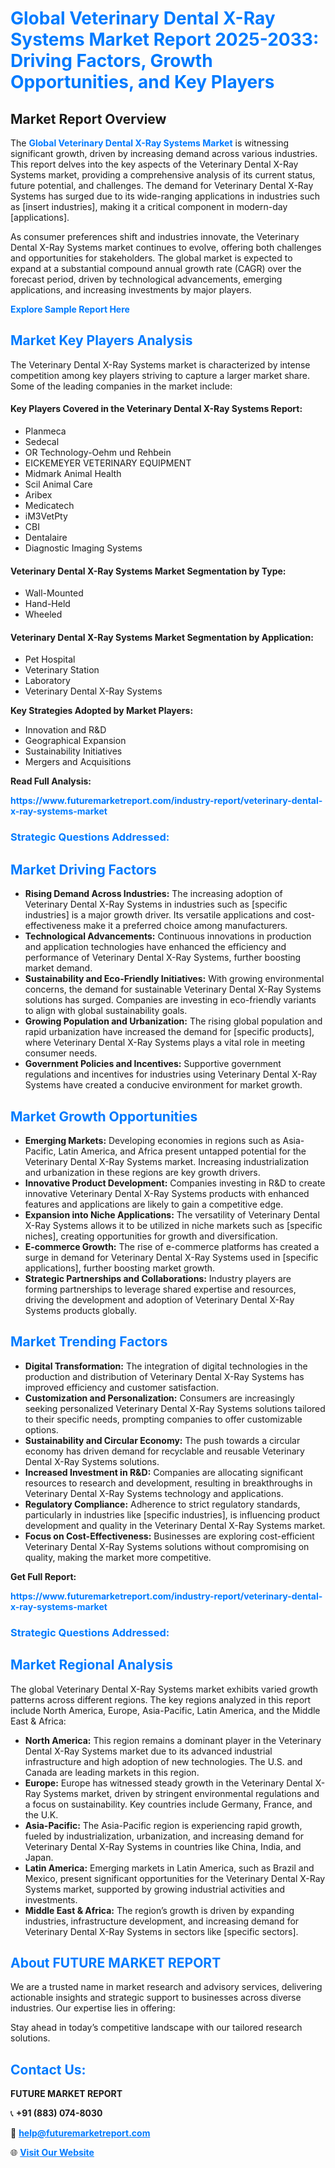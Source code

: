 <h1 style="color: #007BFF;">Global Veterinary Dental X-Ray Systems Market Report 2025-2033: Driving Factors, Growth Opportunities, and Key Players</h1>

<section id="overview">
<h2>Market Report Overview</h2>
<p>The <a href="https://www.futuremarketreport.com/industry-report/veterinary-dental-x-ray-systems-market" style="color: #007BFF; text-decoration: none;"><strong>Global Veterinary Dental X-Ray Systems Market</strong></a> is witnessing significant growth, driven by increasing demand across various industries. This report delves into the key aspects of the Veterinary Dental X-Ray Systems market, providing a comprehensive analysis of its current status, future potential, and challenges. The demand for Veterinary Dental X-Ray Systems has surged due to its wide-ranging applications in industries such as [insert industries], making it a critical component in modern-day [applications].</p>
<p>As consumer preferences shift and industries innovate, the Veterinary Dental X-Ray Systems market continues to evolve, offering both challenges and opportunities for stakeholders. The global market is expected to expand at a substantial compound annual growth rate (CAGR) over the forecast period, driven by technological advancements, emerging applications, and increasing investments by major players.</p>
</section>

<section id="overview">
<p><a href="https://www.futuremarketreport.com/request-sample/reportId=126863" style="color: #007BFF; text-decoration: none;"><strong>Explore Sample Report Here</strong></a></p>
</section>

<section id="key-players">
<h2 style="color: #007BFF;">Market Key Players Analysis</h2>
<p>The Veterinary Dental X-Ray Systems market is characterized by intense competition among key players striving to capture a larger market share. Some of the leading companies in the market include:</p>
<h4>Key Players Covered in the Veterinary Dental X-Ray Systems Report:</h4>
<ul><li>Planmeca</li><li>Sedecal</li><li>OR Technology-Oehm und Rehbein</li><li>EICKEMEYER VETERINARY EQUIPMENT</li><li>Midmark Animal Health</li><li>Scil Animal Care</li><li>Aribex</li><li>Medicatech</li><li>iM3VetPty</li><li>CBI</li><li>Dentalaire</li><li>Diagnostic Imaging Systems</li></ul>
<h4>Veterinary Dental X-Ray Systems Market Segmentation by Type:</h4>
<ul><li>Wall-Mounted</li><li>Hand-Held</li><li>Wheeled</li></ul>

<h4>Veterinary Dental X-Ray Systems Market Segmentation by Application:</h4>
<ul><li>Pet Hospital</li><li>Veterinary Station</li><li>Laboratory</li><li>Veterinary Dental X-Ray Systems</li></ul>
<p><strong>Key Strategies Adopted by Market Players:</strong></p>
<ul>
<li>Innovation and R&D</li>
<li>Geographical Expansion</li>
<li>Sustainability Initiatives</li>
<li>Mergers and Acquisitions</li>
</ul>
</section>

<section>
<p><strong>Read Full Analysis: </strong></p><a href="https://www.futuremarketreport.com/industry-report/veterinary-dental-x-ray-systems-market" style="color: #007BFF; text-decoration: none;"><strong>https://www.futuremarketreport.com/industry-report/veterinary-dental-x-ray-systems-market</strong></a>
<h3 style="color: #007BFF;">Strategic Questions Addressed:</h3>
</section>

<section id="driving-factors">
<h2 style="color: #007BFF;">Market Driving Factors</h2>
<ul>
<li><strong>Rising Demand Across Industries:</strong> The increasing adoption of Veterinary Dental X-Ray Systems in industries such as [specific industries] is a major growth driver. Its versatile applications and cost-effectiveness make it a preferred choice among manufacturers.</li>
<li><strong>Technological Advancements:</strong> Continuous innovations in production and application technologies have enhanced the efficiency and performance of Veterinary Dental X-Ray Systems, further boosting market demand.</li>
<li><strong>Sustainability and Eco-Friendly Initiatives:</strong> With growing environmental concerns, the demand for sustainable Veterinary Dental X-Ray Systems solutions has surged. Companies are investing in eco-friendly variants to align with global sustainability goals.</li>
<li><strong>Growing Population and Urbanization:</strong> The rising global population and rapid urbanization have increased the demand for [specific products], where Veterinary Dental X-Ray Systems plays a vital role in meeting consumer needs.</li>
<li><strong>Government Policies and Incentives:</strong> Supportive government regulations and incentives for industries using Veterinary Dental X-Ray Systems have created a conducive environment for market growth.</li>
</ul>
</section>

<section id="growth-opportunities">
<h2 style="color: #007BFF;">Market Growth Opportunities</h2>
<ul>
<li><strong>Emerging Markets:</strong> Developing economies in regions such as Asia-Pacific, Latin America, and Africa present untapped potential for the Veterinary Dental X-Ray Systems market. Increasing industrialization and urbanization in these regions are key growth drivers.</li>
<li><strong>Innovative Product Development:</strong> Companies investing in R&D to create innovative Veterinary Dental X-Ray Systems products with enhanced features and applications are likely to gain a competitive edge.</li>
<li><strong>Expansion into Niche Applications:</strong> The versatility of Veterinary Dental X-Ray Systems allows it to be utilized in niche markets such as [specific niches], creating opportunities for growth and diversification.</li>
<li><strong>E-commerce Growth:</strong> The rise of e-commerce platforms has created a surge in demand for Veterinary Dental X-Ray Systems used in [specific applications], further boosting market growth.</li>
<li><strong>Strategic Partnerships and Collaborations:</strong> Industry players are forming partnerships to leverage shared expertise and resources, driving the development and adoption of Veterinary Dental X-Ray Systems products globally.</li>
</ul>
</section>

<section id="trending-factors">
<h2 style="color: #007BFF;">Market Trending Factors</h2>
<ul>
<li><strong>Digital Transformation:</strong> The integration of digital technologies in the production and distribution of Veterinary Dental X-Ray Systems has improved efficiency and customer satisfaction.</li>
<li><strong>Customization and Personalization:</strong> Consumers are increasingly seeking personalized Veterinary Dental X-Ray Systems solutions tailored to their specific needs, prompting companies to offer customizable options.</li>
<li><strong>Sustainability and Circular Economy:</strong> The push towards a circular economy has driven demand for recyclable and reusable Veterinary Dental X-Ray Systems solutions.</li>
<li><strong>Increased Investment in R&D:</strong> Companies are allocating significant resources to research and development, resulting in breakthroughs in Veterinary Dental X-Ray Systems technology and applications.</li>
<li><strong>Regulatory Compliance:</strong> Adherence to strict regulatory standards, particularly in industries like [specific industries], is influencing product development and quality in the Veterinary Dental X-Ray Systems market.</li>
<li><strong>Focus on Cost-Effectiveness:</strong> Businesses are exploring cost-efficient Veterinary Dental X-Ray Systems solutions without compromising on quality, making the market more competitive.</li>
</ul>
</section>

<section>
<p><strong>Get Full Report: </strong></p><a href="https://www.futuremarketreport.com/industry-report/veterinary-dental-x-ray-systems-market" style="color: #007BFF; text-decoration: none;"><strong>https://www.futuremarketreport.com/industry-report/veterinary-dental-x-ray-systems-market</strong></a>
<h3 style="color: #007BFF;">Strategic Questions Addressed:</h3>
</section>


<section id="regional-analysis">
<h2 style="color: #007BFF;">Market Regional Analysis</h2>
<p>The global Veterinary Dental X-Ray Systems market exhibits varied growth patterns across different regions. The key regions analyzed in this report include North America, Europe, Asia-Pacific, Latin America, and the Middle East & Africa:</p>
<ul>
<li><strong>North America:</strong> This region remains a dominant player in the Veterinary Dental X-Ray Systems market due to its advanced industrial infrastructure and high adoption of new technologies. The U.S. and Canada are leading markets in this region.</li>
<li><strong>Europe:</strong> Europe has witnessed steady growth in the Veterinary Dental X-Ray Systems market, driven by stringent environmental regulations and a focus on sustainability. Key countries include Germany, France, and the U.K.</li>
<li><strong>Asia-Pacific:</strong> The Asia-Pacific region is experiencing rapid growth, fueled by industrialization, urbanization, and increasing demand for Veterinary Dental X-Ray Systems in countries like China, India, and Japan.</li>
<li><strong>Latin America:</strong> Emerging markets in Latin America, such as Brazil and Mexico, present significant opportunities for the Veterinary Dental X-Ray Systems market, supported by growing industrial activities and investments.</li>
<li><strong>Middle East & Africa:</strong> The region’s growth is driven by expanding industries, infrastructure development, and increasing demand for Veterinary Dental X-Ray Systems in sectors like [specific sectors].</li>
</ul>
</section>

<footer>
<h2 style="color: #007BFF;">About FUTURE MARKET REPORT</h2>
<p>We are a trusted name in market research and advisory services, delivering actionable insights and strategic support to businesses across diverse industries. Our expertise lies in offering:</p>

<p>Stay ahead in today’s competitive landscape with our tailored research solutions.</p>

<h2 style="color: #007BFF;">Contact Us:</h2>
<p><strong>FUTURE MARKET REPORT</strong></p>
<p>📞 <strong>+91 (883) 074-8030</strong></p>
<p>📧 <strong><a href="mailto:help@futuremarketreport.com" style="color: #007BFF;">help@futuremarketreport.com</a></strong></p>
<p>🌐 <strong><a href="https://www.futuremarketreport.com/" style="color: #007BFF;">Visit Our Website</a></strong></p>
</footer>